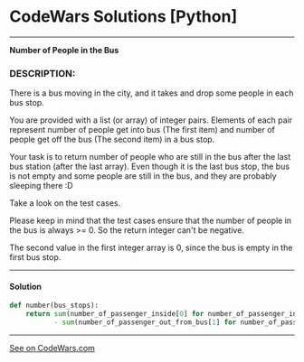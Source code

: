 # CodeWars Solutions [Python]
___
__Number of People in the Bus__
### DESCRIPTION:

There is a bus moving in the city, and it takes and drop some people in each bus stop.

You are provided with a list (or array) of integer pairs. Elements of each pair represent number of people get into bus (The first item) and number of people get off the bus (The second item) in a bus stop.

Your task is to return number of people who are still in the bus after the last bus station (after the last array). Even though it is the last bus stop, the bus is not empty and some people are still in the bus, and they are probably sleeping there :D

Take a look on the test cases.

Please keep in mind that the test cases ensure that the number of people in the bus is always >= 0. So the return integer can't be negative.

The second value in the first integer array is 0, since the bus is empty in the first bus stop.

___
#### Solution

```Python
def number(bus_stops):
    return sum(number_of_passenger_inside[0] for number_of_passenger_inside in bus_stops) \
           - sum(number_of_passenger_out_from_bus[1] for number_of_passenger_out_from_bus in bus_stops)
```
___
[See on CodeWars.com](https://www.codewars.com/kata/5648b12ce68d9daa6b000099)
